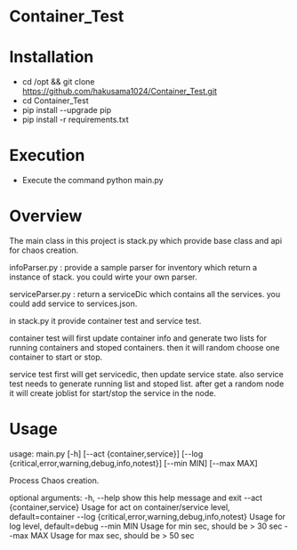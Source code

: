 # Container_Test

# Installation

- cd /opt && git clone https://github.com/hakusama1024/Container_Test.git
- cd Container_Test
- pip install --upgrade pip
- pip install -r requirements.txt

# Execution

- Execute the command python main.py


# Overview 

The main class in this project is stack.py which provide base class and api for chaos creation. 

infoParser.py : provide a sample parser for inventory which return a instance of stack. you could wirte your own parser. 

serviceParser.py : return a serviceDic which contains all the services. you could add service to services.json.

in stack.py it provide container test and service test. 

container test will first update container info and generate two lists for running containers and stoped containers. 
then it will random choose one container to start or stop. 

service test first will get servicedic, then update service state. also service test needs to generate running list and stoped list. 
after get a random node it will create joblist for start/stop the service in the node. 

# Usage 

usage: main.py [-h] [--act {container,service}]
               [--log {critical,error,warning,debug,info,notest}] [--min MIN]
               [--max MAX]

Process Chaos creation.

optional arguments:
  -h, --help            show this help message and exit
  --act {container,service}
                        Usage for act on container/service level,
                        default=container
  --log {critical,error,warning,debug,info,notest}
                        Usage for log level, default=debug
  --min MIN             Usage for min sec, should be > 30 sec
  --max MAX             Usage for max sec, should be > 50 sec


